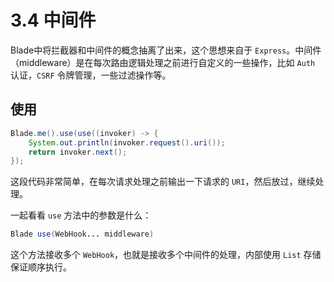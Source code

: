 # 3.4 中间件

Blade中将拦截器和中间件的概念抽离了出来，这个思想来自于 `Express`。中间件（middleware）是在每次路由逻辑处理之前进行自定义的一些操作，比如 `Auth` 认证，`CSRF` 令牌管理，一些过滤操作等。

## 使用

```java
Blade.me().use(use((invoker) -> {
    System.out.println(invoker.request().uri());
    return invoker.next();
});
```

这段代码非常简单，在每次请求处理之前输出一下请求的 `URI`，然后放过，继续处理。

一起看看 `use` 方法中的参数是什么：

```java
Blade use(WebHook... middleware)
```

这个方法接收多个 `WebHook`，也就是接收多个中间件的处理，内部使用 `List` 存储保证顺序执行。